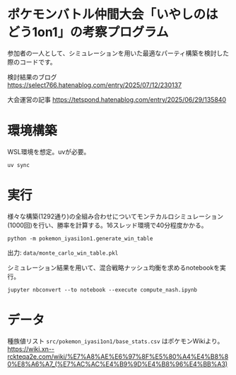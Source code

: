 # ポケモンバトル仲間大会「いやしのはどう1on1」の考察プログラム

参加者の一人として、シミュレーションを用いた最適なパーティ構築を検討した際のコードです。

検討結果のブログ https://select766.hatenablog.com/entry/2025/07/12/230137

大会運営の記事 https://tetspond.hatenablog.com/entry/2025/06/29/135840

# 環境構築

WSL環境を想定。uvが必要。

```
uv sync
```

# 実行

様々な構築(1292通り)の全組み合わせについてモンテカルロシミュレーション(1000回)を行い、勝率を計算する。16スレッド環境で40分程度かかる。

```
python -m pokemon_iyasi1on1.generate_win_table
```

出力: `data/monte_carlo_win_table.pkl`

シミュレーション結果を用いて、混合戦略ナッシュ均衡を求めるnotebookを実行。

```
jupyter nbconvert --to notebook --execute compute_nash.ipynb
```

# データ
種族値リスト `src/pokemon_iyasi1on1/base_stats.csv` はポケモンWikiより。
https://wiki.xn--rckteqa2e.com/wiki/%E7%A8%AE%E6%97%8F%E5%80%A4%E4%B8%80%E8%A6%A7_(%E7%AC%AC%E4%B9%9D%E4%B8%96%E4%BB%A3)
